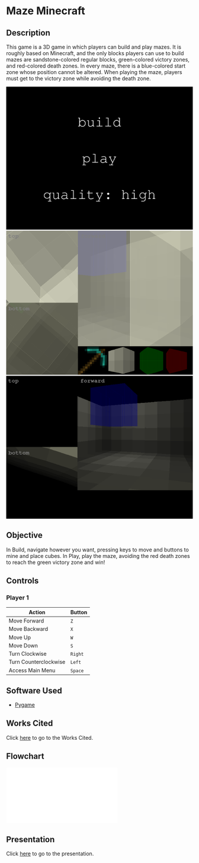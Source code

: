 # Maze Minecraft

## Description

This game is a 3D game in which players can build and play mazes. It is roughly based on Minecraft, and the only blocks players can use to build mazes are sandstone-colored regular blocks, green-colored victory zones, and red-colored death zones. In every maze, there is a blue-colored start zone whose position cannot be altered. When playing the maze, players must get to the victory zone while avoiding the death zone.

![Main Menu Screenshot](main_menu.png)
![Build Interface Screenshot](build.png)
![Playing Interface Screenshot](play.png)

## Objective

In Build, navigate however you want, pressing keys to move and buttons to mine and place cubes. In Play, play the maze, avoiding the red death zones to reach the green victory zone and win!

## Controls

### Player 1

| Action                            | Button                                  |
| --------------------------------- | --------------------------------------- |
| Move Forward                      | `Z`                                     |
| Move Backward                     | `X`                                     |
| Move Up                           | `W`                                     |
| Move Down                         | `S`                                     |
| Turn Clockwise                    | `Right`                                 |
| Turn Counterclockwise             | `Left`                                  |
| Access Main Menu                  | `Space`                                 |
## Software Used

- [Pygame](https://www.pygame.org/)

## Works Cited

Click [here](WorksCited.md) to go to the Works Cited.

## Flowchart

![Flowchart](maze_minecraft_flowchart.pdf)

## Presentation

Click [here](https://docs.google.com/presentation/d/1hF1BDLwrc_pI1aZ9RQuwE0t0a39kWqRPM27NXBxZ610/edit?usp=sharing) to go to the presentation.

